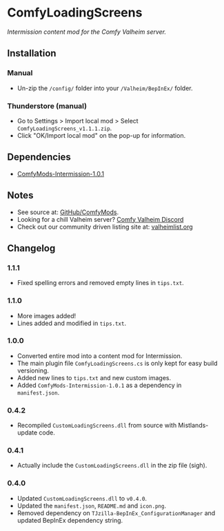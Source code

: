 # ComfyLoadingScreens

*Intermission content mod for the Comfy Valheim server.*

## Installation

### Manual

  * Un-zip the `/config/` folder into your `/Valheim/BepInEx/` folder.

### Thunderstore (manual)

  * Go to Settings > Import local mod > Select `ComfyLoadingScreens_v1.1.1.zip`.
  * Click "OK/Import local mod" on the pop-up for information.

## Dependencies

 * [ComfyMods-Intermission-1.0.1](https://valheim.thunderstore.io/package/ComfyMods/Intermission/)

## Notes

  * See source at: [GitHub/ComfyMods](https://github.com/redseiko/ComfyMods/tree/main/ComfyLoadingScreens).
  * Looking for a chill Valheim server? [Comfy Valheim Discord](https://discord.gg/ameHJz5PFk)
  * Check out our community driven listing site at: [valheimlist.org](https://valheimlist.org/)

## Changelog

### 1.1.1

  * Fixed spelling errors and removed empty lines in `tips.txt`.

### 1.1.0

  * More images added!
  * Lines added and modified in `tips.txt`.

### 1.0.0

  * Converted entire mod into a content mod for Intermission.
  * The main plugin file `ComfyLoadingScreens.cs` is only kept for easy build versioning.
  * Added new lines to `tips.txt` and new custom images.
  * Added `ComfyMods-Intermission-1.0.1` as a dependency in `manifest.json`.

### 0.4.2

  * Recompiled `CustomLoadingScreens.dll` from source with Mistlands-update code.

### 0.4.1

  * Actually include the `CustomLoadingScreens.dll` in the zip file (sigh).

### 0.4.0

  * Updated `CustomLoadingScreens.dll` to `v0.4.0`.
  * Updated the `manifest.json`, `README.md` and `icon.png`.
  * Removed dependency on `TJzilla-BepInEx_ConfigurationManager` and updated BepInEx dependency string.